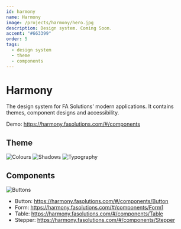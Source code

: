 ```yaml
---
id: harmony
name: Harmony
image: /projects/harmony/hero.jpg
description: Design system. Coming Soon.
accent: "#663399"
order: 5
tags:
  - design system
  - theme
  - components
---
```


# Harmony

The design system for FA Solutions' modern applications. It contains themes, component designs and accessibility.

Demo: https://harmony.fasolutions.com/#/components

## Theme

![Colours](/projects/harmony/Colours.png)
![Shadows](/projects/harmony/Shadows.png)
![Typography](/projects/harmony/Typography.png)

## Components

![Buttons](/projects/harmony/Buttons.png)

- Button: https://harmony.fasolutions.com/#/components/Button
- Form: https://harmony.fasolutions.com/#/components/Form1
- Table: https://harmony.fasolutions.com/#/components/Table
- Stepper: https://harmony.fasolutions.com/#/components/Stepper

